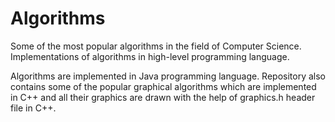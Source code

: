 # Algorithms
Some of the most popular algorithms in the field of Computer Science. Implementations of algorithms in high-level programming language. 

Algorithms are implemented in Java programming language. 
Repository also contains some of the popular graphical algorithms which are implemented in C++ and all their graphics are drawn with the help of graphics.h header file in C++.

